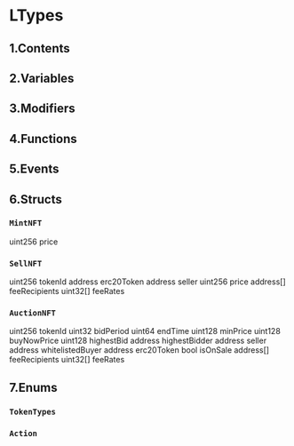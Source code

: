 # LTypes



## 1.Contents

<!-- START doctoc -->
<!-- END doctoc -->

## 2.Variables

## 3.Modifiers

## 4.Functions

## 5.Events

## 6.Structs
### `MintNFT`
uint256 price
### `SellNFT`
uint256 tokenId
address erc20Token
address seller
uint256 price
address[] feeRecipients
uint32[] feeRates
### `AuctionNFT`
uint256 tokenId
uint32 bidPeriod
uint64 endTime
uint128 minPrice
uint128 buyNowPrice
uint128 highestBid
address highestBidder
address seller
address whitelistedBuyer
address erc20Token
bool isOnSale
address[] feeRecipients
uint32[] feeRates

## 7.Enums
### `TokenTypes`



### `Action`




